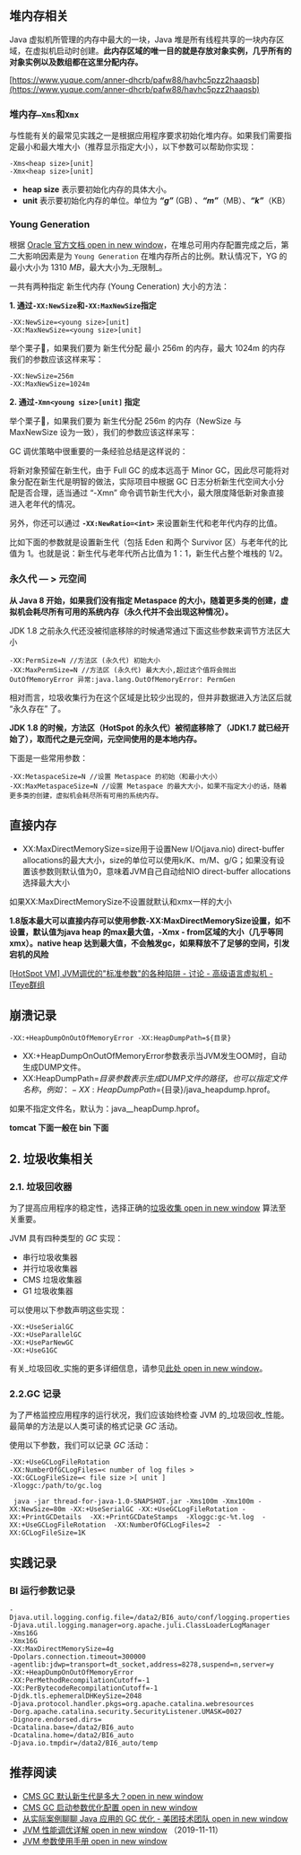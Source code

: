 
## 堆内存相关

Java 虚拟机所管理的内存中最大的一块，Java 堆是所有线程共享的一块内存区域，在虚拟机启动时创建。**此内存区域的唯一目的就是存放对象实例，几乎所有的对象实例以及数组都在这里分配内存。**

[https://www.yuque.com/anner-dhcrb/pafw88/havhc5pzz2haaqsb](https://www.yuque.com/anner-dhcrb/pafw88/havhc5pzz2haaqsb)

### 堆内存`–Xms`和`Xmx`

与性能有关的最常见实践之一是根据应用程序要求初始化堆内存。如果我们需要指定最小和最大堆大小（推荐显示指定大小），以下参数可以帮助你实现：

```
-Xms<heap size>[unit]
-Xmx<heap size>[unit]
```

- **heap size** 表示要初始化内存的具体大小。
- **unit** 表示要初始化内存的单位。单位为 _**“g”**_ (GB) 、_**“m”**_（MB）、_**“k”**_（KB）

### Young Generation

根据 [Oracle 官方文档 open in new window](https://docs.oracle.com/javase/8/docs/technotes/guides/vm/gctuning/sizing.html)，在堆总可用内存配置完成之后，第二大影响因素是为 `Young Generation` 在堆内存所占的比例。默认情况下，YG 的最小大小为 1310 _MB_，最大大小为_无限制_。

一共有两种指定 新生代内存 (Young Ceneration) 大小的方法：

**1. 通过`-XX:NewSize`和`-XX:MaxNewSize`指定**

```
-XX:NewSize=<young size>[unit]
-XX:MaxNewSize=<young size>[unit]
```

举个栗子🌰，如果我们要为 新生代分配 最小 256m 的内存，最大 1024m 的内存我们的参数应该这样来写：

```
-XX:NewSize=256m
-XX:MaxNewSize=1024m
```

**2. 通过`-Xmn<young size>[unit]` 指定**

举个栗子🌰，如果我们要为 新生代分配 256m 的内存（NewSize 与 MaxNewSize 设为一致），我们的参数应该这样来写：

GC 调优策略中很重要的一条经验总结是这样说的：

将新对象预留在新生代，由于 Full GC 的成本远高于 Minor GC，因此尽可能将对象分配在新生代是明智的做法，实际项目中根据 GC 日志分析新生代空间大小分配是否合理，适当通过 “-Xmn” 命令调节新生代大小，最大限度降低新对象直接进入老年代的情况。

另外，你还可以通过 **`-XX:NewRatio=<int>`** 来设置新生代和老年代内存的比值。

比如下面的参数就是设置新生代（包括 Eden 和两个 Survivor 区）与老年代的比值为 1。也就是说：新生代与老年代所占比值为 1：1，新生代占整个堆栈的 1/2。

### 永久代 — > 元空间

**从 Java 8 开始，如果我们没有指定 Metaspace 的大小，随着更多类的创建，虚拟机会耗尽所有可用的系统内存（永久代并不会出现这种情况）。**

JDK 1.8 之前永久代还没被彻底移除的时候通常通过下面这些参数来调节方法区大小

```
-XX:PermSize=N //方法区 (永久代) 初始大小
-XX:MaxPermSize=N //方法区 (永久代) 最大大小,超过这个值将会抛出 OutOfMemoryError 异常:java.lang.OutOfMemoryError: PermGen
```

相对而言，垃圾收集行为在这个区域是比较少出现的，但并非数据进入方法区后就 “永久存在” 了。

**JDK 1.8 的时候，方法区（HotSpot 的永久代）被彻底移除了（JDK1.7 就已经开始了），取而代之是元空间，元空间使用的是本地内存。**

下面是一些常用参数：

```
-XX:MetaspaceSize=N //设置 Metaspace 的初始（和最小大小）
-XX:MaxMetaspaceSize=N //设置 Metaspace 的最大大小，如果不指定大小的话，随着更多类的创建，虚拟机会耗尽所有可用的系统内存。
```

## 直接内存

- XX:MaxDirectMemorySize=size用于设置New I/O(java.nio) direct-buffer allocations的最大大小，size的单位可以使用k/K、m/M、g/G；如果没有设置该参数则默认值为0，意味着JVM自己自动给NIO direct-buffer allocations选择最大大小

如果XX:MaxDirectMemorySize不设置就默认和xmx一样的大小

**1.8版本最大可以直接内存可以使用参数-XX:MaxDirectMemorySize设置，如不设置，默认值为java heap 的max最大值，-Xmx - from区域的大小（几乎等同xmx）。native heap 达到最大值，不会触发gc，如果释放不了足够的空间，引发宕机的风险**

[[HotSpot VM] JVM调优的"标准参数"的各种陷阱 - 讨论 - 高级语言虚拟机 - ITeye群组](http://hllvm.group.iteye.com/group/topic/27945)

## 崩溃记录

```
-XX:+HeapDumpOnOutOfMemoryError -XX:HeapDumpPath=${目录}
```

- XX:+HeapDumpOnOutOfMemoryError参数表示当JVM发生OOM时，自动生成DUMP文件。
- XX:HeapDumpPath=${目录}参数表示生成DUMP文件的路径，也可以指定文件名称，例如：-XX:HeapDumpPath=${目录}/java_heapdump.hprof。

如果不指定文件名，默认为：java_<pid>_<date>_<time>_heapDump.hprof。

**tomcat 下面一般在 bin 下面**

## 2. 垃圾收集相关

### 2.1. 垃圾回收器

为了提高应用程序的稳定性，选择正确的[垃圾收集 open in new window](http://www.oracle.com/webfolder/technetwork/tutorials/obe/java/gc01/index.html) 算法至关重要。

JVM 具有四种类型的 _GC_ 实现：

- 串行垃圾收集器
- 并行垃圾收集器
- CMS 垃圾收集器
- G1 垃圾收集器

可以使用以下参数声明这些实现：

```
-XX:+UseSerialGC
-XX:+UseParallelGC
-XX:+UseParNewGC
-XX:+UseG1GC
```

有关_垃圾回收_实施的更多详细信息，请参见[此处 open in new window](https://github.com/Snailclimb/JavaGuide/blob/master/docs/java/jvm/JVM%E5%9E%83%E5%9C%BE%E5%9B%9E%E6%94%B6.md)。

### 2.2.GC 记录

为了严格监控应用程序的运行状况，我们应该始终检查 JVM 的_垃圾回收_性能。最简单的方法是以人类可读的格式记录 _GC_ 活动。

使用以下参数，我们可以记录 _GC_ 活动：

```
-XX:+UseGCLogFileRotation
-XX:NumberOfGCLogFiles=< number of log files >
-XX:GCLogFileSize=< file size >[ unit ]
-Xloggc:/path/to/gc.log
```

```
 java -jar thread-for-java-1.0-SNAPSHOT.jar -Xms100m -Xmx100m -XX:NewSize=80m -XX:+UseSerialGC -XX:+UseGCLogFileRotation -XX:+PrintGCDetails  -XX:+PrintGCDateStamps  -Xloggc:gc-%t.log  -XX:+UseGCLogFileRotation  -XX:NumberOfGCLogFiles=2  -XX:GCLogFileSize=1K
```

## 实践记录

### BI 运行参数记录

```
-Djava.util.logging.config.file=/data2/BI6_auto/conf/logging.properties
-Djava.util.logging.manager=org.apache.juli.ClassLoaderLogManager 
-Xms16G 
-Xmx16G 
-XX:MaxDirectMemorySize=4g 
-Dpolars.connection.timeout=300000 
-agentlib:jdwp=transport=dt_socket,address=8278,suspend=n,server=y 
-XX:+HeapDumpOnOutOfMemoryError 
-XX:PerMethodRecompilationCutoff=-1 
-XX:PerBytecodeRecompilationCutoff=-1 
-Djdk.tls.ephemeralDHKeySize=2048 
-Djava.protocol.handler.pkgs=org.apache.catalina.webresources 
-Dorg.apache.catalina.security.SecurityListener.UMASK=0027 
-Dignore.endorsed.dirs= 
-Dcatalina.base=/data2/BI6_auto 
-Dcatalina.home=/data2/BI6_auto 
-Djava.io.tmpdir=/data2/BI6_auto/temp

```

## 推荐阅读

- [CMS GC 默认新生代是多大？open in new window](https://www.jianshu.com/p/832fc4d4cb53)
- [CMS GC 启动参数优化配置 open in new window](https://www.cnblogs.com/hongdada/p/10277782.html)
- [从实际案例聊聊 Java 应用的 GC 优化 - 美团技术团队 open in new window](https://tech.meituan.com/2017/12/29/jvm-optimize.html)
- [JVM 性能调优详解 open in new window](https://www.choupangxia.com/2019/11/11/interview-jvm-gc-08/) （2019-11-11）
- [JVM 参数使用手册 open in new window](https://segmentfault.com/a/1190000010603813)